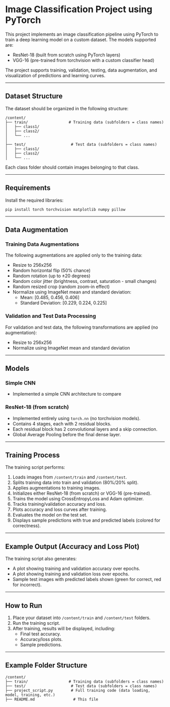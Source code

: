 # Image Classification Project using PyTorch

This project implements an image classification pipeline using PyTorch to train a deep learning model on a custom dataset. The models supported are:

- ResNet-18 (built from scratch using PyTorch layers)
- VGG-16 (pre-trained from torchvision with a custom classifier head)

The project supports training, validation, testing, data augmentation, and visualization of predictions and learning curves.

---

## Dataset Structure

The dataset should be organized in the following structure:

```
/content/
├── train/                  # Training data (subfolders = class names)
│   ├── class1/
│   ├── class2/
│   └── ...
│
├── test/                    # Test data (subfolders = class names)
│   ├── class1/
│   ├── class2/
│   └── ...
```

Each class folder should contain images belonging to that class.

---

## Requirements

Install the required libraries:

```
pip install torch torchvision matplotlib numpy pillow
```

---

## Data Augmentation

### Training Data Augmentations

The following augmentations are applied only to the training data:

- Resize to 256x256
- Random horizontal flip (50% chance)
- Random rotation (up to ±20 degrees)
- Random color jitter (brightness, contrast, saturation - small changes)
- Random resized crop (random zoom-in effect)
- Normalize using ImageNet mean and standard deviation:
    - Mean: [0.485, 0.456, 0.406]
    - Standard Deviation: [0.229, 0.224, 0.225]

### Validation and Test Data Processing

For validation and test data, the following transformations are applied (no augmentation):

- Resize to 256x256
- Normalize using ImageNet mean and standard deviation

---

## Models

### Simple CNN 
- Implemented a simple CNN architecture to compare

### ResNet-18 (from scratch)

- Implemented entirely using `torch.nn` (no torchvision models).
- Contains 4 stages, each with 2 residual blocks.
- Each residual block has 2 convolutional layers and a skip connection.
- Global Average Pooling before the final dense layer.


---

## Training Process

The training script performs:

1. Loads images from `/content/train` and `/content/test`.
2. Splits training data into train and validation (80%/20% split).
3. Applies augmentations to training images.
4. Initializes either ResNet-18 (from scratch) or VGG-16 (pre-trained).
5. Trains the model using CrossEntropyLoss and Adam optimizer.
6. Tracks training/validation accuracy and loss.
7. Plots accuracy and loss curves after training.
8. Evaluates the model on the test set.
9. Displays sample predictions with true and predicted labels (colored for correctness).

---

## Example Output (Accuracy and Loss Plot)

The training script also generates:

- A plot showing training and validation accuracy over epochs.
- A plot showing training and validation loss over epochs.
- Sample test images with predicted labels shown (green for correct, red for incorrect).

---

## How to Run

1. Place your dataset into `/content/train` and `/content/test` folders.
2. Run the training script.
3. After training, results will be displayed, including:
    - Final test accuracy.
    - Accuracy/loss plots.
    - Sample predictions.

---

## Example Folder Structure

```
/content/
├── train/                  # Training data (subfolders = class names)
├── test/                    # Test data (subfolders = class names)
├── project_script.py        # Full training code (data loading, model, training, etc.)
├── README.md                 # This file
```



